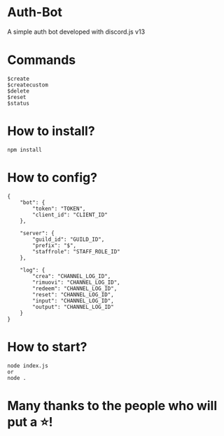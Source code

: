 # Auth-Bot
A simple auth bot developed with discord.js v13

# Commands
```
$create
$createcustom
$delete
$reset
$status
```

# How to install?
```
npm install
```
# How to config?
```
{
    "bot": {
        "token": "TOKEN",
        "client_id": "CLIENT_ID"
    },
    
    "server": {
        "guild_id": "GUILD_ID",
        "prefix": "$",
        "staffrole": "STAFF_ROLE_ID"
    },

    "log": {
        "crea": "CHANNEL_LOG_ID",
        "rimuovi": "CHANNEL_LOG_ID",
        "redeem": "CHANNEL_LOG_ID",
        "reset": "CHANNEL_LOG_ID",
        "input": "CHANNEL_LOG_ID",
        "output": "CHANNEL_LOG_ID"
    }
}
```
# How to start?
```
node index.js
or
node .
```

# Many thanks to the people who will put a ⭐!
